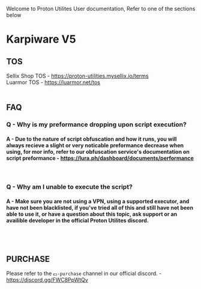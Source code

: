 Welcome to Proton Utilites User documentation, Refer to one of the sections below

# Karpiware V5
## TOS
  Sellix Shop TOS - https://proton-utilities.mysellix.io/terms<br>
  Luarmor TOS - https://luarmor.net/tos
  <br>
  <br>
## FAQ



### Q - Why is my preformance dropping upon script execution?

 #### A - Due to the nature of script obfuscation and how it runs, you will always recieve a slight or very noticable preformance decrease when using, for mor info, refer to our obfuscation service's documentation on script preformance - https://lura.ph/dashboard/documents/performance


  <br>


### Q - Why am I unable to execute the script?

 #### A - Make sure you are not using a VPN, using a supported executor, and have not been blacklisted, if you've tried all of this and still have not been able to use it, or have a question about this topic, ask support or an availible developer in the official Proton Utilites discord.

<br>
<br>

## PURCHASE
  Please refer to the ```⁠💵-purchase``` channel in our official discord. - https://discord.gg/FWC8PpWtQv 
